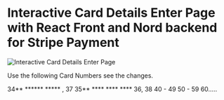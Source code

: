 # Interactive Card Details Enter Page with React Front and Nord backend for Stripe Payment


![Interactive Card Details Enter Page](https://github.com/Voidwalker1999/interactive-card/assets/98208099/684282db-33e7-4e76-93e6-7f19c7283fe2)



Use the following Card Numbers see the changes.

34** ****** ***** , 37
35** **** **** ****
36, 38
40 - 49 
50 - 59
60.....



